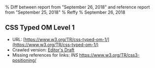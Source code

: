 % Diff between report from "September 26, 2018" and reference report from "September 25, 2018"
% Reffy
% September 26, 2018

## CSS Typed OM Level 1

- URL: [https://www.w3.org/TR/css-typed-om-1/](https://www.w3.org/TR/css-typed-om-1/)
- Crawled version: [Editor's Draft](https://drafts.css-houdini.org/css-typed-om-1/)
- Missing references for links: *INS* https://www.w3.org/TR/css3-positioning/


